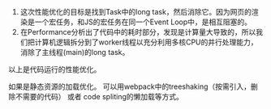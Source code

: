 1. 这次性能优化的目标是找到Task中的long task，然后消除它。因为网页的渲染是一个宏任务，和JS的宏任务在同一个Event Loop中，是相互阻塞的。
2. 在Performance分析出了代码中的耗时部分，发现是计算量大导致的，所以我们把计算机逻辑拆分到了worker线程以充分利用多核CPU的并行处理能力，消除了主线程(main)的long task。

以上是代码运行的性能优化。

如果是静态资源的加载优化。
可以用webpack中的treeshaking（按需引入，删除不需要的代码） 或者 code spliting的懒加载等方式。